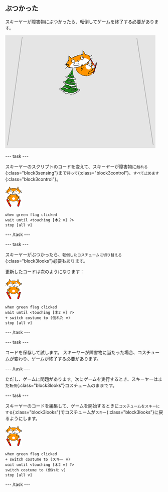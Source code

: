 ## ぶつかった

スキーヤーが障害物にぶつかったら、転倒してゲームを終了する必要があります。

![スキーヤーがぶつかった](images/skier_crash.png)

--- task ---

スキーヤーのスクリプトのコードを変えて、スキーヤーが障害物に`触れる`{:class="block3sensing"}まで`待って`{:class="block3control"}、`すべて止めます`{:class="block3control"}。

![スキーヤーのスクリプト](images/skier_sprite_small.png)

```blocks3
when green flag clicked
wait until <touching [木2 v] ?>
stop [all v]
```

--- /task ---

--- task ---

スキーヤーがぶつかったら、`転倒したコスチュームに切り替える`{:class="block3looks"}必要もあります。

更新したコードは次のようになります：

![スキーヤーのスプライト](images/skier_sprite_small.png)

```blocks3
when green flag clicked
wait until <touching [木2 v] ?>
+ switch costume to (倒れた v)
stop [all v]
```

--- /task ---

--- task ---

コードを保存して試します。 スキーヤーが障害物に当たった場合、コスチュームが変わり、ゲームが終了する必要があります。

--- /task ---

ただし、ゲームに問題があります。次にゲームを実行するとき、スキーヤーはまだ`転倒`{:class="block3looks"}コスチュームのままです。

--- task ---

スキーヤーのコードを編集して、ゲームを開始するときに`コスチュームをスキーにする`{:class="block3looks"}でコスチュームが`スキー`{:class="block3looks"}に戻るようにします。

![スキーヤーのスプライト](images/skier_sprite_small.png)

```blocks3
when green flag clicked
+ switch costume to (スキー v)
wait until <touching [木2 v] ?>
switch costume to (倒れた v)
stop [all v]
```

--- /task ---